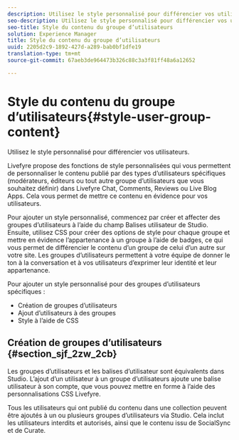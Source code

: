 ```yaml
---
description: Utilisez le style personnalisé pour différencier vos utilisateurs.
seo-description: Utilisez le style personnalisé pour différencier vos utilisateurs.
seo-title: Style du contenu du groupe d’utilisateurs
solution: Experience Manager
title: Style du contenu du groupe d’utilisateurs
uuid: 2205d2c9-1892-427d-a289-bab0bf1dfe19
translation-type: tm+mt
source-git-commit: 67aeb3de964473b326c88c3a3f81ff48a6a12652

---
```



# Style du contenu du groupe d’utilisateurs{#style-user-group-content}

Utilisez le style personnalisé pour différencier vos utilisateurs.

Livefyre propose des fonctions de style personnalisées qui vous permettent de personnaliser le contenu publié par des types d’utilisateurs spécifiques (modérateurs, éditeurs ou tout autre groupe d’utilisateurs que vous souhaitez définir) dans Livefyre Chat, Comments, Reviews ou Live Blog Apps. Cela vous permet de mettre ce contenu en évidence pour vos utilisateurs.

Pour ajouter un style personnalisé, commencez par créer et affecter des groupes d’utilisateurs à l’aide du champ Balises utilisateur de Studio. Ensuite, utilisez CSS pour créer des options de style pour chaque groupe et mettre en évidence l’appartenance à un groupe à l’aide de badges, ce qui vous permet de différencier le contenu d’un groupe de celui d’un autre sur votre site. Les groupes d’utilisateurs permettent à votre équipe de donner le ton à la conversation et à vos utilisateurs d’exprimer leur identité et leur appartenance.

Pour ajouter un style personnalisé pour des groupes d’utilisateurs spécifiques :

* Création de groupes d’utilisateurs
* Ajout d’utilisateurs à des groupes
* Style à l’aide de CSS

## Création de groupes d’utilisateurs {#section_sjf_2zw_2cb}

Les groupes d’utilisateurs et les balises d’utilisateur sont équivalents dans Studio. L’ajout d’un utilisateur à un groupe d’utilisateurs ajoute une balise utilisateur à son compte, que vous pouvez mettre en forme à l’aide des personnalisations CSS Livefyre.

Tous les utilisateurs qui ont publié du contenu dans une collection peuvent être ajoutés à un ou plusieurs groupes d’utilisateurs via Studio. Cela inclut les utilisateurs interdits et autorisés, ainsi que le contenu issu de SocialSync et de Curate.
